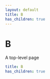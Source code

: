 ```yaml
---
layout: default
title: B
has_children: true
---
```


# B

A top-level page

```yaml
title: B
has_children: true
```
